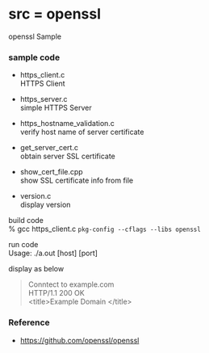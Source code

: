 src = openssl
===============

openssl Sample <br/>

### sample code
- https_client.c <br/>
HTTPS Client <br/>
- https_server.c <br/>
simple HTTPS Server <br/>

- https_hostname_validation.c <br/>
verify host name of server certificate <br/>
- get_server_cert.c <br/>
obtain server SSL certificate <br/>
- show_cert_file.cpp <br/>
 show SSL certificate info from file <br/>
- version.c <br/>
display version <br/>


build code <br/>
% gcc https_client.c `pkg-config --cflags --libs openssl` <br/>

run code  <br/>
Usage: ./a.out  [host] [port] <br/>

display as below <br/>
> Conntect to example.com <br/>
> HTTP/1.1 200 OK <br/>
> \<title\>Example Domain  \</title\> <br/>


### Reference <br/>
- https://github.com/openssl/openssl

